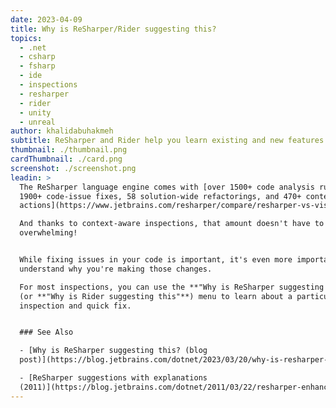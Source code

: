 ```yaml
---
date: 2023-04-09
title: Why is ReSharper/Rider suggesting this?
topics:
  - .net
  - csharp
  - fsharp
  - ide
  - inspections
  - resharper
  - rider
  - unity
  - unreal
author: khalidabuhakmeh
subtitle: ReSharper and Rider help you learn existing and new features of .NET!
thumbnail: ./thumbnail.png
cardThumbnail: ./card.png
screenshot: ./screenshot.png
leadin: >
  The ReSharper language engine comes with [over 1500+ code analysis rules,
  1900+ code-issue fixes, 58 solution-wide refactorings, and 470+ context
  actions](https://www.jetbrains.com/resharper/compare/resharper-vs-visual-studio/).

  And thanks to context-aware inspections, that amount doesn't have to be
  overwhelming!


  While fixing issues in your code is important, it's even more important to
  understand why you're making those changes.

  For most inspections, you can use the **"Why is ReSharper suggesting this"**
  (or **"Why is Rider suggesting this"**) menu to learn about a particular
  inspection and quick fix.


  ### See Also

  - [Why is ReSharper suggesting this? (blog
  post)](https://blog.jetbrains.com/dotnet/2023/03/20/why-is-resharper-suggesting-this/)

  - [ReSharper suggestions with explanations
  (2011)](https://blog.jetbrains.com/dotnet/2011/03/22/resharper-enhances-suggestions-with-explanations/)
---
```



